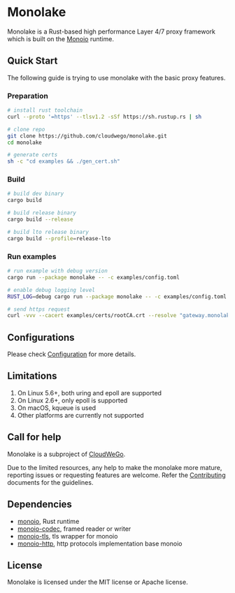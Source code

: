 # Monolake

Monolake is a Rust-based high performance Layer 4/7 proxy framework which is built on the [Monoio](https://github.com/bytedance/monoio) runtime.

## Quick Start

The following guide is trying to use monolake with the basic proxy features.

### Preparation

```bash
# install rust toolchain
curl --proto '=https' --tlsv1.2 -sSf https://sh.rustup.rs | sh

# clone repo
git clone https://github.com/cloudwego/monolake.git
cd monolake

# generate certs
sh -c "cd examples && ./gen_cert.sh"
```

### Build

```bash
# build dev binary
cargo build

# build release binary
cargo build --release

# build lto release binary
cargo build --profile=release-lto
```

### Run examples

```bash
# run example with debug version
cargo run --package monolake -- -c examples/config.toml

# enable debug logging level
RUST_LOG=debug cargo run --package monolake -- -c examples/config.toml

# send https request
curl -vvv --cacert examples/certs/rootCA.crt --resolve "gateway.monolake.rs:8082:127.0.0.1"  https://gateway.monolake.rs:8082/
```

## Configurations

Please check [Configuration](docs/cloudwego/Getting%20Started/_config.md) for more details.

## Limitations

1. On Linux 5.6+, both uring and epoll are supported
2. On Linux 2.6+, only epoll is supported
3. On macOS, kqueue is used
4. Other platforms are currently not supported

## Call for help

Monolake is a subproject of [CloudWeGo](https://www.cloudwego.io).

Due to the limited resources, any help to make the monolake more mature, reporting issues or  requesting features are welcome. Refer the [Contributing](./CONTRIBUTING.md) documents for the guidelines.

## Dependencies

- [monoio](https://github.com/bytedance/monoio), Rust runtime
- [monoio-codec](https://github.com/monoio-rs/monoio-codec), framed reader or writer
- [monoio-tls](https://github.com/monoio-rs/monoio-tls), tls wrapper for monoio
- [monoio-http](https://github.com/monoio-rs/monoio-http), http protocols implementation base monoio

## License

Monolake is licensed under the MIT license or Apache license.
